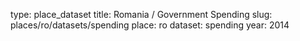 type: place_dataset
title: Romania / Government Spending
slug: places/ro/datasets/spending
place: ro
dataset: spending
year: 2014
